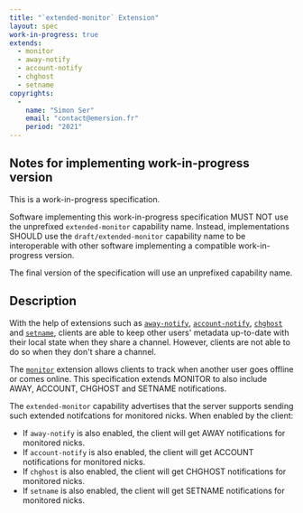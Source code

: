 ```yaml
---
title: "`extended-monitor` Extension"
layout: spec
work-in-progress: true
extends:
  - monitor
  - away-notify
  - account-notify
  - chghost
  - setname
copyrights:
  -
    name: "Simon Ser"
    email: "contact@emersion.fr"
    period: "2021"
---
```



## Notes for implementing work-in-progress version

This is a work-in-progress specification.

Software implementing this work-in-progress specification MUST NOT use the
unprefixed `extended-monitor` capability name. Instead, implementations SHOULD
use the `draft/extended-monitor` capability name to be interoperable with other
software implementing a compatible work-in-progress version.

The final version of the specification will use an unprefixed capability name.


## Description

With the help of extensions such as [`away-notify`](away-notify.html),
[`account-notify`](account-notify.html), [`chghost`](chghost.html) and
[`setname`](setname.html), clients are able to keep other users' metadata
up-to-date with their local state when they share a channel. However, clients
are not able to do so when they don't share a channel.

The [`monitor`](monitor.html) extension allows clients to track when another
user goes offline or comes online. This specification extends MONITOR to also
include AWAY, ACCOUNT, CHGHOST and SETNAME notifications.

The `extended-monitor` capability advertises that the server supports sending
such extended notifcations for monitored nicks. When enabled by the client:

- If `away-notify` is also enabled, the client will get AWAY notifications for
  monitored nicks.
- If `account-notify` is also enabled, the client will get ACCOUNT
  notifications for monitored nicks.
- If `chghost` is also enabled, the client will get CHGHOST notifications for
  monitored nicks.
- If `setname` is also enabled, the client will get SETNAME notifications for
  monitored nicks.
